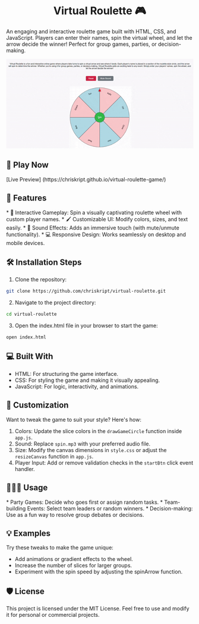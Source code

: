 <h1 align="center" id="title">Virtual Roulette 🎮</h1>
<p>An engaging and interactive roulette game built with HTML, CSS, and JavaScript. Players can enter their names, spin the virtual wheel, and let the arrow decide the winner! Perfect for group games, parties, or decision-making.</p>

![virtual roulette](https://github.com/chriskript/virtual-roulette-game/blob/main/virtual-roulette.gif)


<h2>🚀 Play Now</h2>
[Live Preview] (https://chriskript.github.io/virtual-roulette-game/)

<h2>🧐 Features</h2>
* 🎯 Interactive Gameplay: Spin a visually captivating roulette wheel with custom player names.
* 🖌️ Customizable UI: Modify colors, sizes, and text easily.
* 🎵 Sound Effects: Adds an immersive touch (with mute/unmute functionality).
* 💻 Responsive Design: Works seamlessly on desktop and mobile devices.

<h2>🛠️ Installation Steps</h2>

1. Clone the repository:

```bash
git clone https://github.com/chriskript/virtual-roulette.git
```

2. Navigate to the project directory:

```bash
cd virtual-roulette
```

3. Open the index.html file in your browser to start the game:

```bash
open index.html
```

<h2>💻 Built With</h2>

* HTML: For structuring the game interface.
* CSS: For styling the game and making it visually appealing.
* JavaScript: For logic, interactivity, and animations.
  
<h2>🎨 Customization</h2>
<p>Want to tweak the game to suit your style? Here's how:</p>

1. Colors: Update the slice colors in the `drawGameCircle` function inside `app.js`.
1. Sound: Replace `spin.mp3` with your preferred audio file.
1. Size: Modify the canvas dimensions in `style.css` or adjust the `resizeCanvas` function in `app.js`.
1. Player Input: Add or remove validation checks in the `startBtn` click event handler.

<h2>👩🏻‍💻 Usage</h2>
* Party Games: Decide who goes first or assign random tasks.
* Team-building Events: Select team leaders or random winners.
* Decision-making: Use as a fun way to resolve group debates or decisions.

<h2>💡 Examples</h2>
<p>Try these tweaks to make the game unique:</p>

* Add animations or gradient effects to the wheel.
* Increase the number of slices for larger groups.
* Experiment with the spin speed by adjusting the spinArrow function.
  
<h2>🛡️ License</h2>
<p>This project is licensed under the MIT License. Feel free to use and modify it for personal or commercial projects.</p>


